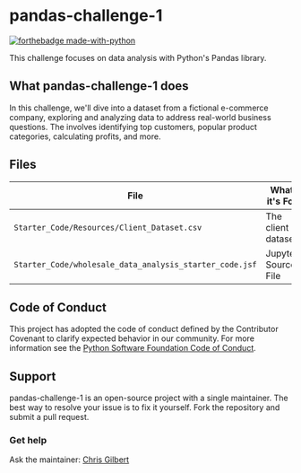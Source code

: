# pandas-challenge-1
[![forthebadge made-with-python](http://ForTheBadge.com/images/badges/made-with-python.svg)](https://www.python.org/)

This challenge focuses on data analysis with Python's Pandas library.

## What pandas-challenge-1 does

In this challenge, we'll dive into a dataset from a fictional e-commerce company, exploring and analyzing data to address real-world business questions. The involves identifying top customers, popular product categories, calculating profits, and more.

## Files

| File                                                     | What it's For                         
|----------------------------------------------------------|------------------------------|
| `Starter_Code/Resources/Client_Dataset.csv`              | The client dataset           |
| `Starter_Code/wholesale_data_analysis_starter_code.jsf`  | Jupyter Source File          |


## Code of Conduct

This project has adopted the code of conduct defined by the Contributor Covenant to clarify expected behavior in our community.
For more information see the [Python Software Foundation Code of Conduct](https://policies.python.org/python.org/code-of-conduct/).


## Support

pandas-challenge-1 is an open-source project with a single maintainer. The best way to resolve your issue is to fix it yourself. Fork the repository and submit a pull request. 

### Get help

Ask the maintainer: [Chris Gilbert][1]

[1]: https://github.com/xraySMULu